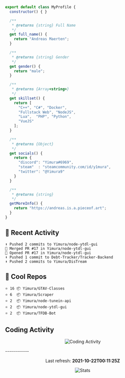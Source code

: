 ```js
export default class MyProfile {
  constructor() { }

  /**
   * @returns {string} Full Name
   */
  get full_name() {
    return "Andreas Maerten";
  }

  /**
   * @returns {string} Gender
   */
  get gender() {
    return "male";
  }

  /**
   * @returns {Array<string>}
   */
  get skillset() {
    return [
      "C++", "C#", "Docker",
      "Fullstack Web", "NodeJS",
      "Lua",  "PHP", "Python",
      "VueJS"
    ];
  }

  /**
   * @returns {Object}
   */
  get socials() {
    return {
      "discord": "Yimura#6969",
      "steam"  : "steamcommunity.com/id/y1mura",
      "twitter": "@Yimura9"
    }
  }

  /**
   * @returns {string}
   */
  getMoreInfo() {
    return "https://andreas.is.a.pieceof.art";
  }
}
```

## 🤹 Recent Activity
```
⬆️ Pushed 2 commits to Yimura/node-ytdl-gui
🎉 Merged PR #17 in Yimura/node-ytdl-gui
💪 Opened PR #17 in Yimura/node-ytdl-gui
⬆️ Pushed 1 commit to Debt-Tracker/Tracker-Backend
⬆️ Pushed 2 commits to Yimura/DisTream
```
## 🌟 Cool Repos
```
⭐️ 16 📦 Yimura/GTAV-Classes
⭐️ 6  📦 Yimura/Scraper
⭐️ 2  📦 Yimura/node-tunein-api
⭐️ 2  📦 Yimura/node-ytdl-gui
⭐️ 2  📦 Yimura/TFDB-Bot
```
## Coding Activity
<p align="center">
    <img alt="Coding Activity" src="https://wakatime.com/share/@Yimura/d28e6361-803a-4ea8-9d40-7440588330db.svg">
</p>
------------
<p align="center">
  Last refresh:
  <b>2021-10-22T00:11:25Z</b>
</p>
<p align="center">
  <img alt="Stats" src="https://github-readme-stats.vercel.app/api?username=Yimura&show_icons=true&title_color=fff&icon_color=ffff00&text_color=ccc&bg_color=222">
</p>
